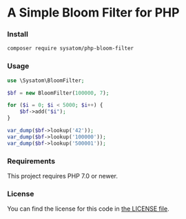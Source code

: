 # A Simple Bloom Filter for PHP

### Install

```bash
composer require sysatom/php-bloom-filter
```

### Usage

```php
use \Sysatom\BloomFilter;

$bf = new BloomFilter(100000, 7);

for ($i = 0; $i < 5000; $i++) {
    $bf->add("$i");
}

var_dump($bf->lookup('42'));
var_dump($bf->lookup('100000'));
var_dump($bf->lookup('500001'));
```

### Requirements


This project requires PHP 7.0 or newer.

### License


You can find the license for this code in [the LICENSE file](LICENSE).
